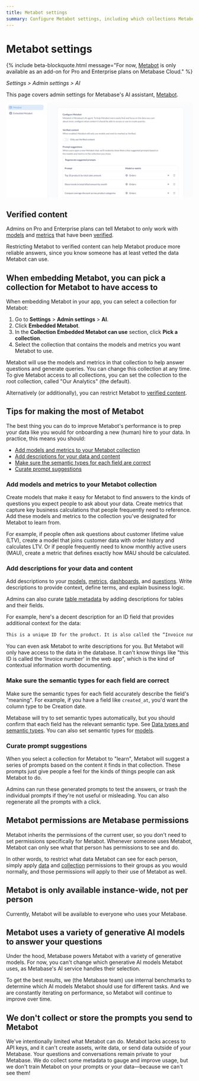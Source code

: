 ```yaml
---
title: Metabot settings
summary: Configure Metabot settings, including which collections Metabot can access, and learn tips for improving Metabot's performance through data modeling and metadata.
---
```


# Metabot settings

{% include beta-blockquote.html
   message="For now, <a href='https://www.metabase.com/features/metabot-ai'>Metabot</a> is only available as an add-on for Pro and Enterprise plans on Metabase Cloud."
%}

_Settings > Admin settings > AI_

This page covers admin settings for Metabase's AI assistant, [Metabot](./metabot.md).

![Admin settings for AI Metabot](./images/ai-settings.png)

## Verified content

Admins on Pro and Enterprise plans can tell Metabot to only work with [models](../data-modeling/models.md) and [metrics](../data-modeling/metrics.md) that have been [verified](../exploration-and-organization/content-verification.md).

Restricting Metabot to verified content can help Metabot produce more reliable answers, since you know someone has at least vetted the data Metabot can use.

## When embedding Metabot, you can pick a collection for Metabot to have access to

When embedding Metabot in your app, you can select a collection for Metabot:

1. Go to **Settings** > **Admin settings** > **AI**.
2. Click **Embedded Metabot**.
3. In the **Collection Embedded Metabot can use** section, click **Pick a collection**.
3. Select the collection that contains the models and metrics you want Metabot to use.

Metabot will use the models and metrics in that collection to help answer questions and generate queries. You can change this collection at any time. To give Metabot access to all collections, you can set the collection to the root collection, called "Our Analytics" (the default).

Alternatively (or additionally), you can restrict Metabot to [verified content](#verified-content).

## Tips for making the most of Metabot

The best thing you can do to improve Metabot's performance is to prep your data like you would for onboarding a new (human) hire to your data. In practice, this means you should:

- [Add models and metrics to your Metabot collection](#add-models-and-metrics-to-your-metabot-collection)
- [Add descriptions for your data and content](#add-descriptions-for-your-data-and-content)
- [Make sure the semantic types for each field are correct](#make-sure-the-semantic-types-for-each-field-are-correct)
- [Curate prompt suggestions](#curate-prompt-suggestions)

### Add models and metrics to your Metabot collection

Create models that make it easy for Metabot to find answers to the kinds of questions you expect people to ask about your data. Create metrics that capture key business calculations that people frequently need to reference. Add these models and metrics to the collection you've designated for Metabot to learn from.

For example, if people often ask questions about customer lifetime value (LTV), create a model that joins customer data with order history and calculates LTV. Or if people frequently need to know monthly active users (MAU), create a metric that defines exactly how MAU should be calculated.

### Add descriptions for your data and content

Add descriptions to your [models](../data-modeling/models.md#add-metadata-to-columns-in-a-model), [metrics](../data-modeling/metrics.md), [dashboards](../dashboards/introduction.md), and [questions](../questions/introduction.md). Write descriptions to provide context, define terms, and explain business logic.

Admins can also curate [table metadata](../data-modeling/metadata-editing.md) by adding descriptions for tables and their fields.

For example, here's a decent description for an ID field that provides additional context for the data:

```txt
This is a unique ID for the product. It is also called the “Invoice number” or “Confirmation number” in customer facing emails and screens.
```

You can even ask Metabot to write descriptions for you. But Metabot will only have access to the data in the database. It can't know things like "this ID is called the 'Invoice number' in the web app", which is the kind of contextual information worth documenting.

### Make sure the semantic types for each field are correct

Make sure the semantic types for each field accurately describe the field's "meaning". For example, if you have a field like `created_at`, you'd want the column type to be Creation date.

Metabase will try to set semantic types automatically, but you should confirm that each field has the relevant semantic type. See [Data types and semantic types](../data-modeling/semantic-types.md). You can also set semantic types for [models](../data-modeling/models.md#add-metadata-to-columns-in-a-model).

### Curate prompt suggestions

When you select a collection for Metabot to "learn", Metabot will suggest a series of prompts based on the content it finds in that collection. These prompts just give people a feel for the kinds of things people can ask Metabot to do.

Admins can run these generated prompts to test the answers, or trash the individual prompts if they're not useful or misleading. You can also regenerate all the prompts with a click.

## Metabot permissions are Metabase permissions

Metabot inherits the permissions of the current user, so you don't need to set permissions specifically for Metabot. Whenever someone uses Metabot, Metabot can only see what that person has permissions to see and do.

In other words, to restrict what data Metabot can see for each person, simply apply [data](../permissions/data.md) and [collection](../permissions/collections.md) permissions to their groups as you would normally, and those permissions will apply to their use of Metabot as well.

## Metabot is only available instance-wide, not per person

Currently, Metabot will be available to everyone who uses your Metabase.

## Metabot uses a variety of generative AI models to answer your questions

Under the hood, Metabase powers Metabot with a variety of generative models. For now, you can't change which generative AI models Metabot uses, as Metabase's AI service handles their selection.

To get the best results, we (the Metabase team) use internal benchmarks to determine which AI models Metabot should use for different tasks. And we are constantly iterating on performance, so Metabot will continue to improve over time.

## We don't collect or store the prompts you send to Metabot

We've intentionally limited what Metabot can do. Metabot lacks access to API keys, and it can't create assets, write data, or send data outside of your Metabase. Your questions and conversations remain private to your Metabase. We do collect some metadata to gauge and improve usage, but we don't train Metabot on your prompts or your data—because we can't see them!
